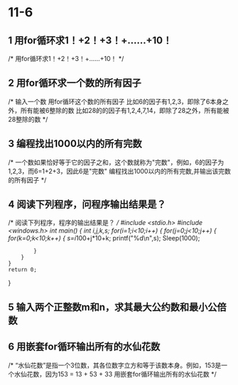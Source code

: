 #  11-6  
## 1 用for循环求1！+2！+3！+……+10！  
/*
用for循环求1！+2！+3！+……+10！
*/  


## 2 用for循环求一个数的所有因子  
/*
输入一个数
用for循环这个数的所有因子
比如6的因子有1,2,3，即除了6本身之外，所有能被6整除的数
比如28的的因子有1,2,4,7,14，即除了28之外，所有能被28整除的数
*/

## 3 编程找出1000以内的所有完数    
/*
一个数如果恰好等于它的因子之和，这个数就称为"完数"，例如，6的因子为1,2,3，而6=1+2+3，因此6是"完数"
编程找出1000以内的所有完数,并输出该完数的所有因子
*/

## 4 阅读下列程序，问程序输出结果是？  
/*
阅读下列程序，程序的输出结果是？
*/
#include <stdio.h>
#include <windows.h>
int main()
{
	int i,j,k,s;
	for(i=1;i<10;i++)
	{
		for(j=0;j<10;j++)
		{
			for(k=0;k<10;k++)
			{
				s=i*100+j*10+k;
				printf("%d\n",s);
				Sleep(1000);

			}
		}
	}
	return 0;
}


## 5 输入两个正整数m和n，求其最大公约数和最小公倍数  
## 6 用嵌套for循环输出所有的水仙花数  
/*
“水仙花数”是指一个3位数，其各位数字立方和等于该数本身。例如，153是一个水仙花数，因为153 = 13 + 53 + 33
用嵌套for循环输出所有的水仙花数
*/

